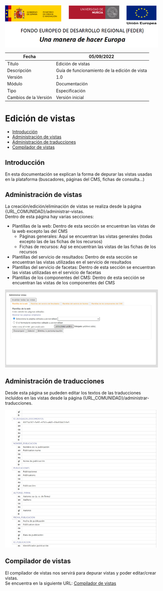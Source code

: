 ![](./media/CabeceraDocumentosMD.png)

| Fecha                 | 05/09/2022                                |
| --------------------- | ---------------------------------------- |
| Título                | Edición de vistas                        |
| Descripción           | Guía de funcionamiento de la edición de vista|
| Versión               | 1.0                                      |
| Módulo                | Documentación                            |
| Tipo                  | Especificación                           |
| Cambios de la Versión | Versión inicial                          |

# Edición de vistas 

 - [Introducción](#introducción)
 - [Administración de vistas](#administración-de-vistas)
 - [Administración de traducciones](#administración-de-traducciones)
 - [Compilador de vistas](#compilador-de-vistas)


## Introducción
En esta documentación se explican la forma de depurar las vistas usadas en la plataforma (buscadores, páginas del CMS, fichas de consulta...)

## Administración de vistas
La creación/edición/eliminación de vistas se realiza desde la página {URL_COMUNIDAD}/administrar-vistas.  
Dentro de esta página hay varias secciones:
 - Plantillas de la web: Dentro de esta sección se encuentran las vistas de la web excepto las del CMS
   - Páginas generales: Aquí se encuentran las vistas generales (todas excepto las de las fichas de los recursos)
   - Fichas de recursos: Aqí se encuentran las vistas de las fichas de los recursos 
 - Plantillas del servicio de resultados: Dentro de esta sección se encuentran las vistas utilizadas en el servicio de resultados
 - Plantillas del servicio de facetas: Dentro de esta sección se encuentran las vistas utilizadas en el servicio de facetas
 - Plantillas de los componentes del CMS: Dentro de esta sección se encuentran las vistas de los componentes del CMS

![](./media/EdicionVistas/AdministrarVistas.jpg)

## Administración de traducciones
Desde esta página se pudeden editar los textos de las traducciones incluidos en las vistas desde la página {URL_COMUNIDAD}/administrar-traducciones.  

![](./media/EdicionVistas/AdministrarTraducciones.jpg)

## Compilador de vistas
El compilador de vistas nos servirá para depurar vistas y poder editar/crear vistas.  
Se encuentra en la siguiente URL: [Compilador de vistas](https://github.com/equipognoss/Gnoss.DevTools.ViewMaker)


